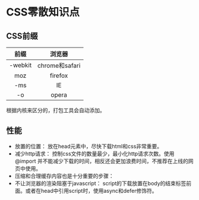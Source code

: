 <!--
 * @Author: xujie 1607526161@qq.com
 * @Date: 2022-04-22 13:10:58
 * @LastEditors: xujie 1607526161@qq.com
 * @FilePath: \HTML-CSS-Javascript-\HTML+CSS\CSS部分\CSS知识块\CSS零散知识块.md
 * @Description: 
-->
# CSS零散知识点

## CSS前缀

前缀 | 浏览器 |
:-: |:-: |
-webkit | chrome和safari |
moz | firefox |
-ms | IE |
-o | opera|
根据内核来区分的，打包工具会自动添加。

## 性能

* 放置的位置： 放在head元素中，尽快下载html和css非常重要。
* 减少http请求： 控制css文件的数量最少，最小化http请求次数。使用 @import 并不能减少下载的时间，相反还会更加浪费时间，不推荐在上线的网页中使用。
* 压缩和合理缓存内容也是十分重要的步骤：
* 不让浏览器的渲染阻塞于javascript： script的下载放置在body的结束标签前面。或者在head中引用script时，使用async和defer修饰符。
